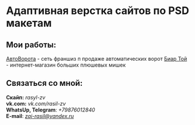 # Адаптивная верстка сайтов по PSD макетам
## Мои работы:

[АвтоВорота](rasil-zv.github.io/avtovorota/ "АвтоВорота") - сеть франшиз п продаже автоматических ворот 
[Биар Той](rasil-zv.github.io/bear-toy/ "Биар Той") - интернет-магазин больших плюшевых мишек


## Связаться со мной:
__Скайп:__ *rasyl-zv*  
__vk.com:__ *vk.com/rasil-zv*  
__WhatsUp, Telegram__: *+79876012840*  
__E-mail__: *zaj-rasil@yandex.ru*
